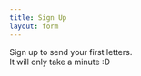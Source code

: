 ```yaml
---
title: Sign Up
layout: form
---
```


Sign up to send your first letters.  
It will only take a minute :D